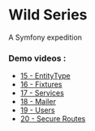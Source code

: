 <h1>Wild Series</h1>
A Symfony expedition

### Demo videos :

- [15 - EntityType](https://drive.google.com/file/d/16Euj_BNl4zkggClFDsOvCKEiv6uRUcl9/view?usp=sharing)
- [16 - Fixtures](https://drive.google.com/file/d/1rLwKjC3zAC6djFLJCf8QGNNXxuWXQ-EG/view?usp=sharing)
- [17 - Services](https://drive.google.com/file/d/1ZbeS9VqTYAFz-XPHKDmh_o9afTI6PgHu/view?usp=sharing)
- [18 - Mailer](https://drive.google.com/file/d/1V6_lLmijPJkLmgM2Azs18gc25kE8tKHY/view?usp=sharing)
- [19 - Users](https://drive.google.com/file/d/1l0bvn2OnMNemn8sybsZmol95K6XrptUe/view?usp=sharing)
- [20 - Secure Routes](https://drive.google.com/file/d/1l0bvn2OnMNemn8sybsZmol95K6XrptUe/view?usp=sharing)
